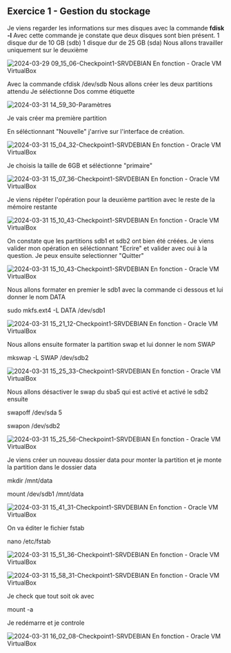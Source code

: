 ## Exercice 1 - Gestion du stockage

Je viens regarder les informations sur mes disques avec la commande **fdisk -l** 
Avec cette commande je constate que deux disques sont bien présent. 
1 disque dur de 10 GB (sdb)
1 disque dur de 25 GB (sda)
Nous allons travailler uniquement sur le deuxième

![2024-03-29 09_15_06-Checkpoint1-SRVDEBIAN  En fonction  - Oracle VM VirtualBox](https://github.com/xYanis/TSSR-Checkpoint-1/assets/161461625/9a32ab8d-9cd4-4c2f-9a4e-f3a0198bb291)


Avec la commande cfdisk /dev/sdb
Nous allons créer les deux partitions attendu
Je séléctionne Dos comme étiquette 

![2024-03-31 14_59_30-Paramètres](https://github.com/xYanis/TSSR-Checkpoint-1/assets/161461625/b107bb93-e90d-45aa-9f1b-a89b6b614859)


Je vais créer ma  première partition 

En séléctionnant "Nouvelle" j'arrive sur l'interface de création. 

![2024-03-31 15_04_32-Checkpoint1-SRVDEBIAN  En fonction  - Oracle VM VirtualBox](https://github.com/xYanis/TSSR-Checkpoint-1/assets/161461625/d3c1296b-b802-46ae-a28b-93521c7a2782)

Je choisis la taille de 6GB et séléctionne "primaire"

![2024-03-31 15_07_36-Checkpoint1-SRVDEBIAN  En fonction  - Oracle VM VirtualBox](https://github.com/xYanis/TSSR-Checkpoint-1/assets/161461625/18ef7e7d-a1c2-4821-b2e8-6204011f638e)

Je viens répéter l'opération pour la deuxième partition avec le reste de la mémoire restante 

![2024-03-31 15_10_43-Checkpoint1-SRVDEBIAN  En fonction  - Oracle VM VirtualBox](https://github.com/xYanis/TSSR-Checkpoint-1/assets/161461625/437758cf-423a-43c9-a52a-a4b2fe28645d)

On constate que les partitions sdb1 et sdb2 ont bien été créées.
Je viens valider mon opération en séléctionnant "Ecrire" et valider avec oui à la question.
Je peux ensuite selectionner "Quitter"

![2024-03-31 15_10_43-Checkpoint1-SRVDEBIAN  En fonction  - Oracle VM VirtualBox](https://github.com/xYanis/TSSR-Checkpoint-1/assets/161461625/2d7a4423-9e47-4e85-86aa-06ba19ab2313)


Nous allons formater en premier le sdb1 avec la commande ci dessous et lui donner le nom DATA 

sudo mkfs.ext4 -L DATA /dev/sdb1

![2024-03-31 15_21_12-Checkpoint1-SRVDEBIAN  En fonction  - Oracle VM VirtualBox](https://github.com/xYanis/TSSR-Checkpoint-1/assets/161461625/2d23ed0a-d47b-4d33-8b53-c2acb9bf59e8)



Nous allons ensuite formater la partition swap et lui donner le nom SWAP

mkswap -L SWAP /dev/sdb2

![2024-03-31 15_25_33-Checkpoint1-SRVDEBIAN  En fonction  - Oracle VM VirtualBox](https://github.com/xYanis/TSSR-Checkpoint-1/assets/161461625/27441cec-5578-41cc-b3d0-99fb20674dfa)



Nous allons désactiver le swap du sba5 qui est activé et activé le sdb2 ensuite

swapoff /dev/sda 5

swapon /dev/sdb2

![2024-03-31 15_25_56-Checkpoint1-SRVDEBIAN  En fonction  - Oracle VM VirtualBox](https://github.com/xYanis/TSSR-Checkpoint-1/assets/161461625/eba2d365-d256-4b42-a131-2285966441a0)


Je viens créer un nouveau dossier data pour monter la partition et je monte la partition dans le dossier data

mkdir /mnt/data

mount /dev/sdb1 /mnt/data

![2024-03-31 15_41_31-Checkpoint1-SRVDEBIAN  En fonction  - Oracle VM VirtualBox](https://github.com/xYanis/TSSR-Checkpoint-1/assets/161461625/5b92a767-f444-4287-9f17-d333ca629ce7)


On va éditer le fichier fstab

nano /etc/fstab

![2024-03-31 15_51_36-Checkpoint1-SRVDEBIAN  En fonction  - Oracle VM VirtualBox](https://github.com/xYanis/TSSR-Checkpoint-1/assets/161461625/5b199955-8e82-43ad-921e-e5b99cbaf819)


![2024-03-31 15_58_31-Checkpoint1-SRVDEBIAN  En fonction  - Oracle VM VirtualBox](https://github.com/xYanis/TSSR-Checkpoint-1/assets/161461625/f88cc045-bedc-4b9f-bb7a-38e4a5648700)


Je check que tout soit ok avec 

mount -a

Je redémarre et je controle 


![2024-03-31 16_02_08-Checkpoint1-SRVDEBIAN  En fonction  - Oracle VM VirtualBox](https://github.com/xYanis/TSSR-Checkpoint-1/assets/161461625/9f3dbc67-e174-4ce9-a8f8-6dceb1febfc2)









